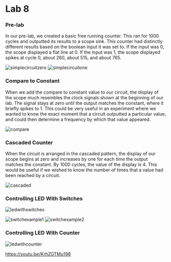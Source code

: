 # Lab 8

### Pre-lab

In our pre-lab, we created a basic free running counter. This ran for 1000 cycles and outputted its results to a scope sink. This counter had distinctly different results based on the boolean input it was set to. If the input was 0, the scope displayed a flat line at 0. If the input was 1, the scope displayed spikes at cycle 0, about 260, about 515, and about 765.

![simplecircuitzero](https://github.com/eece2160-fall17-s8/lab8-group-8/blob/master/ss%2B(2017-11-09%2Bat%2B11.48.46).png)
![simplecircuitone](https://github.com/eece2160-fall17-s8/lab8-group-8/blob/master/ss%2B(2017-11-09%2Bat%2B11.47.56).png)

### Compare to Constant

When we add the compare to constant value to our circuit, the display of the scope much resembles the clock signals shown at the beginning of our lab. The signal stays at zero until the output matches the constant, where it briefly spikes to 1. This could be very useful in an experiment where we wanted to know the exact moment that a circuit outputted a particular value, and could then determine a frequency by which that value appeared.

![compare](https://github.com/eece2160-fall17-s8/lab8-group-8/blob/master/ss%2B(2017-11-15%2Bat%2B09.46.36).png)

### Cascaded Counter

When the circuit is arranged in the cascaded pattern, the display of our scope begins at zero and increases by one for each time the output matches the constant. By 1000 cycles, the value of the display is 4. This would be useful if we wished to know the number of times that a value had been reached by a circuit.

![cascaded](https://github.com/eece2160-fall17-s8/lab8-group-8/blob/master/ss%2B(2017-11-15%2Bat%2B09.48.32).png)

### Controlling LED With Switches

![ledwithswitches](https://github.com/eece2160-fall17-s8/lab8-group-8/blob/master/switchestoleds.svg)

![switchexample1](https://github.com/eece2160-fall17-s8/lab8-group-8/blob/master/20171113_181159.jpg)
![switchexample2](https://github.com/eece2160-fall17-s8/lab8-group-8/blob/master/20171113_181210.jpg)

### Controlling LED With Counter

![ledwithcounter](https://github.com/eece2160-fall17-s8/lab8-group-8/blob/master/countertoleds.svg)

https://youtu.be/KrhZGTMu198

